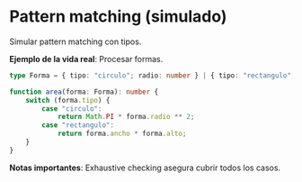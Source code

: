 # Pattern matching (simulado)

Simular pattern matching con tipos.

**Ejemplo de la vida real**: Procesar formas.

```typescript
type Forma = { tipo: "circulo"; radio: number } | { tipo: "rectangulo"; ancho: number; alto: number };

function area(forma: Forma): number {
    switch (forma.tipo) {
        case "circulo":
            return Math.PI * forma.radio ** 2;
        case "rectangulo":
            return forma.ancho * forma.alto;
    }
}
```

**Notas importantes**: Exhaustive checking asegura cubrir todos los casos.